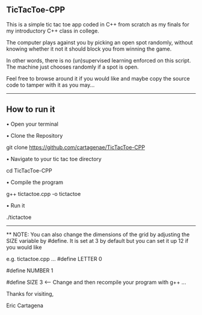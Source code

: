 TicTacToe-CPP
-------------

This is a simple tic tac toe app coded in C++ from scratch as my finals for my introductory C++ class in college.

The computer plays against you by picking an open spot randomly, without knowing whether it not it should block you from winning the game.

In other words, there is no (un)supervised learning enforced on this script. The machine just chooses randomly if a spot is open.

Feel free to browse around it if you would like and maybe copy the source code to tamper with it as you may...

----------------------------------------------------------------------------------------------------------------------

How to run it
-------------

• Open your terminal

• Clone the Repository

git clone https://github.com/cartagenae/TicTacToe-CPP

• Navigate to your tic tac toe directory

cd TicTacToe-CPP

• Compile the program

g++ tictactoe.cpp -o tictactoe

• Run it

./tictactoe

----------------------------------------------------------------------------------------------------------------------

** NOTE: You can also change the dimensions of the grid by adjusting the SIZE variable by #define. It is set at 3 by default but you can set it up 12 if you would like

e.g.
tictactoe.cpp
...
#define LETTER 0

#define NUMBER 1

#define SIZE 3    <-- Change and then recompile your program with g++
...

Thanks for visiting,

Eric Cartagena
